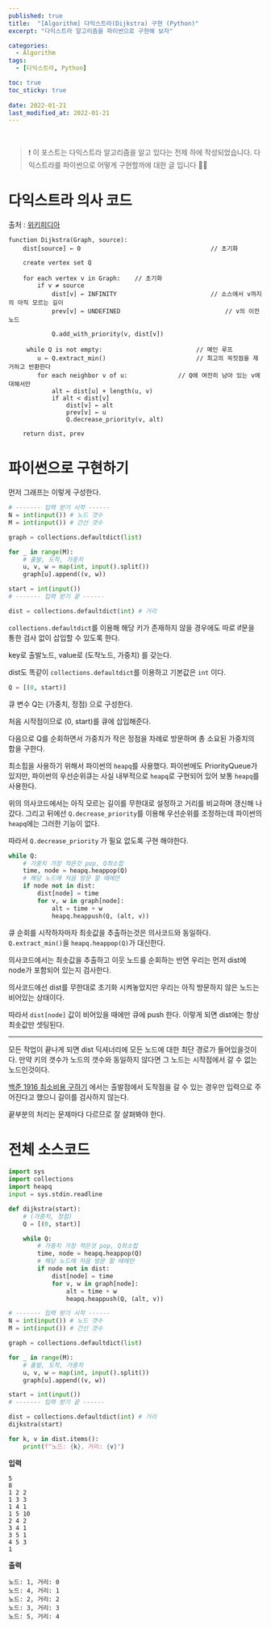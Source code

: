 ```yaml
---
published: true
title:  "[Algorithm] 다익스트라(Dijkstra) 구현 (Python)"
excerpt: "다익스트라 알고리즘을 파이썬으로 구현해 보자"

categories:
  - Algorithm
tags:
  - [다익스트라, Python]

toc: true
toc_sticky: true
 
date: 2022-01-21
last_modified_at: 2022-01-21
---
```

<br>

> ❗ 이 포스트는 다익스트라 알고리즘을 알고 있다는 전제 하에 작성되었습니다. 다익스트라를 파이썬으로 어떻게 구현할까에 대한 글 입니다 🙇‍♀️

# 다익스트라 의사 코드
출처 : [위키피디아](https://ko.wikipedia.org/wiki/%EB%8D%B0%EC%9D%B4%ED%81%AC%EC%8A%A4%ED%8A%B8%EB%9D%BC_%EC%95%8C%EA%B3%A0%EB%A6%AC%EC%A6%98#%EC%9D%98%EC%82%AC_%EC%BD%94%EB%93%9C)
```text
function Dijkstra(Graph, source):
    dist[source] ← 0                                    // 초기화

    create vertex set Q

    for each vertex v in Graph:    // 초기화
        if v ≠ source
            dist[v] ← INFINITY                          // 소스에서 v까지의 아직 모르는 길이
            prev[v] ← UNDEFINED                             // v의 이전 노드

            Q.add_with_priority(v, dist[v])
    
     while Q is not empty:                          // 메인 루프
        u ← Q.extract_min()                         // 최고의 꼭짓점을 제거하고 반환한다
        for each neighbor v of u:              // Q에 여전히 남아 있는 v에 대해서만
            alt ← dist[u] + length(u, v)
            if alt < dist[v]
                dist[v] ← alt
                prev[v] ← u
                Q.decrease_priority(v, alt)

    return dist, prev
```

# 파이썬으로 구현하기

먼저 그래프는 이렇게 구성한다.
```python
# ------- 입력 받기 시작 ------
N = int(input()) # 노드 갯수
M = int(input()) # 간선 갯수

graph = collections.defaultdict(list)

for _ in range(M):
    # 출발, 도착, 가중치
    u, v, w = map(int, input().split())
    graph[u].append((v, w))

start = int(input())
# ------- 입력 받기 끝 ------

dist = collections.defaultdict(int) # 거리
```
`collections.defaultdict`를 이용해 해당 키가 존재하지 않을 경우에도 따로 if문을 통한 검사 없이 삽입할 수 있도록 한다.

key로 출발노드, value로 (도착노드, 가중치) 를 갖는다.

dist도 똑같이 `collections.defaultdict`를 이용하고 기본값은 `int` 이다.

```python
Q = [(0, start)]
```
큐 변수 Q는 (가중치, 정점) 으로 구성한다.

처음 시작점이므로 (0, start)를 큐에 삽입해준다.

다음으로 Q를 순회하면서 가중치가 작은 정점을 차례로 방문하며 총 소요된 가중치의 합을 구한다.

최소힙을 사용하기 위해서 파이썬의 `heapq`를 사용했다. 파이썬에도 PriorityQueue가 있지만, 파이썬의 우선순위큐는 사실 내부적으로 `heapq`로 구현되어 있어 보통 `heapq`를 사용한다.

위의 의사코드에서는 아직 모르는 길이를 무한대로 설정하고 거리를 비교하며 갱신해 나갔다. 그리고 뒤에선 `Q.decrease_priority`를 이용해 우선순위를 조정하는데 파이썬의 `heapq`에는 그러한 기능이 없다.

따라서 `Q.decrease_priority` 가 필요 없도록 구현 해야한다.

```python
while Q:
    # 가중치 가장 적은것 pop, Q최소힙
    time, node = heapq.heappop(Q)
    # 해당 노드에 처음 방문 할 때에만
    if node not in dist:
        dist[node] = time
        for v, w in graph[node]:
            alt = time + w
            heapq.heappush(Q, (alt, v))
```

큐 순회를 시작하자마자 최솟값을 추출하는것은 의사코드와 동일하다. `Q.extract_min()`을 `heapq.heappop(Q)`가 대신한다.

의사코드에서는 최솟값을 추출하고 이웃 노드를 순회하는 반면 우리는 먼저 dist에 node가 포함되어 있는지 검사한다.

의사코드에선 dist를 무한대로 초기화 시켜놓았지만 우리는 아직 방문하지 않은 노드는 비어있는 상태이다.

따라서 `dist[node]` 값이 비어있을 때에만 큐에 push 한다. 이렇게 되면 dist에는 항상 최솟값만 셋팅된다.

<hr>

모든 작업이 끝나게 되면 dist 딕셔너리에 모든 노드에 대한 최단 경로가 들어있을것이다. 만약 키의 갯수가 노드의 갯수와 동일하지 않다면 그 노드는 시작점에서 갈 수 없는 노드인것이다.

[백준 1916 최소비용 구하기](https://devyuseon.github.io/boj/boj-1916/) 에서는 출발점에서 도착점을 갈 수 있는 경우만 입력으로 주어진다고 했으니 길이를 검사하지 않는다.

끝부분의 처리는 문제마다 다르므로 잘 살펴봐야 한다.


# 전체 소스코드

```python
import sys
import collections
import heapq
input = sys.stdin.readline

def dijkstra(start):
    # (가중치, 정점)
    Q = [(0, start)]

    while Q:
        # 가중치 가장 적은것 pop, Q최소힙
        time, node = heapq.heappop(Q)
        # 해당 노드에 처음 방문 할 때에만
        if node not in dist:
            dist[node] = time
            for v, w in graph[node]:
                alt = time + w
                heapq.heappush(Q, (alt, v))

# ------- 입력 받기 시작 ------
N = int(input()) # 노드 갯수
M = int(input()) # 간선 갯수

graph = collections.defaultdict(list)

for _ in range(M):
    # 출발, 도착, 가중치
    u, v, w = map(int, input().split())
    graph[u].append((v, w))

start = int(input())
# ------- 입력 받기 끝 ------

dist = collections.defaultdict(int) # 거리
dijkstra(start)

for k, v in dist.items():
    print(f"노드: {k}, 거리: {v}")
```

**입력**
```text
5
8
1 2 2
1 3 3
1 4 1
1 5 10
2 4 2
3 4 1
3 5 1
4 5 3
1
```

**출력**
```text
노드: 1, 거리: 0
노드: 4, 거리: 1
노드: 2, 거리: 2
노드: 3, 거리: 3
노드: 5, 거리: 4
```